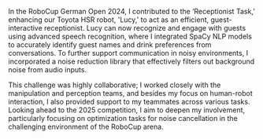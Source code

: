 In the RoboCup German Open 2024, I contributed to the ‘Receptionist Task,’ enhancing our Toyota HSR robot, 'Lucy,' to act as an efficient, guest-interactive receptionist. Lucy can now recognize and engage with guests using advanced speech recognition, where I integrated SpaCy NLP models to accurately identify guest names and drink preferences from conversations. To further support communication in noisy environments, I incorporated a noise reduction library that effectively filters out background noise from audio inputs.

This challenge was highly collaborative; I worked closely with the manipulation and perception teams, and besides my focus on human-robot interaction, I also provided support to my teammates across various tasks. Looking ahead to the 2025 competition, I aim to deepen my involvement, particularly focusing on optimization tasks for noise cancellation in the challenging environment of the RoboCup arena.






